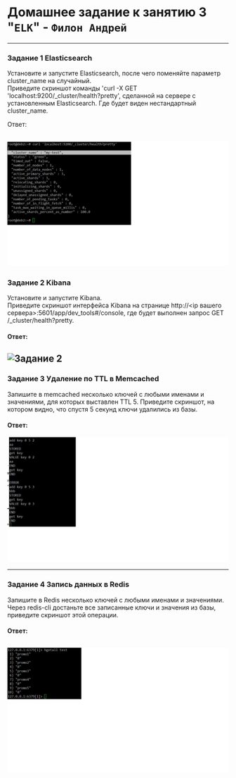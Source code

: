 # Домашнее задание к занятию 3 "`ELK`" - `Филон Андрей`

---

### Задание 1 Elasticsearch

Установите и запустите Elasticsearch, после чего поменяйте параметр cluster_name на случайный.  
Приведите скриншот команды 'curl -X GET 'localhost:9200/_cluster/health?pretty', сделанной на сервере с установленным Elasticsearch. Где будет виден нестандартный cluster_name.

Ответ: 

![Задание 1](https://github.com/AndreyFilon/DB-3/blob/main/elasticsearch1.jpg)  
---

### Задание 2 Kibana
   
Установите и запустите Kibana.  
Приведите скриншот интерфейса Kibana на странице http://<ip вашего сервера>:5601/app/dev_tools#/console, где будет выполнен запрос GET /_cluster/health?pretty.

#### Ответ:

![Задание 2]()
---

### Задание 3 Удаление по TTL в Memcached

Запишите в memcached несколько ключей с любыми именами и значениями, для которых выставлен TTL 5.
Приведите скриншот, на котором видно, что спустя 5 секунд ключи удалились из базы.

#### Ответ:

![Задание 3](https://github.com/AndreyFilon/DB-2/blob/main/key.jpg)

---

### Задание 4 Запись данных в Redis

Запишите в Redis несколько ключей с любыми именами и значениями.
Через redis-cli достаньте все записанные ключи и значения из базы, приведите скриншот этой операции.

#### Ответ:

![Задание4](https://github.com/AndreyFilon/DB-2/blob/main/redis.jpg)
 ---
